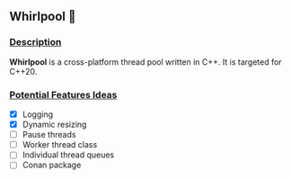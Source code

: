 ## Whirlpool :ocean:
### <ins>Description</ins>
**Whirlpool** is a cross-platform thread pool written in C++. It is targeted for C++20.

### <ins>Potential Features Ideas</ins>
- [x] Logging
- [x] Dynamic resizing
- [ ] Pause threads
- [ ] Worker thread class
- [ ] Individual thread queues
- [ ] Conan package
